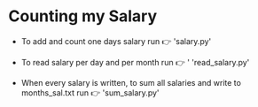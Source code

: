 # Counting my Salary

* To add and count one days salary run :point_right: 'salary.py'

* To read salary per day and per month run :point_right: ' 'read_salary.py'

* When every salary is written, to sum all salaries and write to months_sal.txt run :point_right: 'sum_salary.py'
